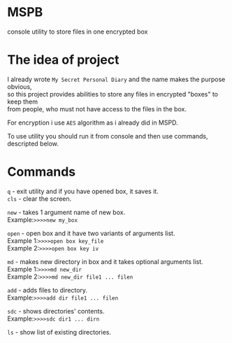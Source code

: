 # MSPB
console utility to store files in one  encrypted box

# The idea of project
I already wrote ```My Secret Personal Diary``` and the name makes the purpose obvious,<br>
so this project provides abilities to store any files in encrypted "boxes" to keep them<br>
from people, who must not have access to the files in the box.<br>

For encryption i use ```AES``` algorithm as i already did in MSPD.

To use utility you should run it from console and then use commands, descripted below.

# Commands
```q``` - exit utility and if you have opened box, it saves it.<br>
```cls``` - clear the screen.<br>

```new``` - takes 1 argument name of new box.<br>
Example:```>>>>new my_box```<br>

```open``` - open box and it have two variants of arguments list.<br>
Example 1:```>>>>open box key_file```<br>
Example 2:```>>>>open box key iv```<br>

```md``` - makes new directory in box and it takes optional arguments list.<br>
Example 1:```>>>>md new_dir```<br>
Example 2:```>>>>md new_dir file1 ... filen```<br>

```add``` - adds files to directory.<br>
Example:```>>>>add dir file1 ... filen```<br>

```sdc``` - shows directories' contents.<br>
Example:```>>>>sdc dir1 ... dirn```<br>

```ls``` - show list of existing directories.<br>
